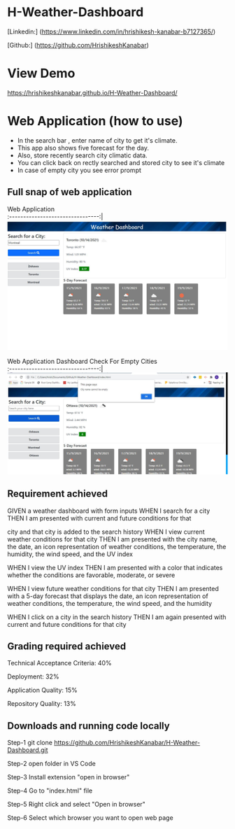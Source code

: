 # H-Weather-Dashboard
 
[Linkedin:] (https://www.linkedin.com/in/hrishikesh-kanabar-b7127365/)

 [Github:] (https://github.com/HrishikeshKanabar)

# View Demo

https://hrishikeshkanabar.github.io/H-Weather-Dashboard/

# Web Application (how to use)

-  In the search bar , enter name of city to get it's climate.
-  This app also shows five forecast for the day.
-  Also, store recently search city climatic data.
-  You can click back on rectly searched and stored city to see it's climate
-  In case of empty city you see error prompt

## Full snap of web application

 Web Application        
:--------------------------------:|
![Web Application ](https://github.com/HrishikeshKanabar/H-Weather-Dashboard/blob/main/assets/images/todatweath.JPG)      

Web Application Dashboard Check For Empty Cities  
:--------------------------------:|
![iWeb Application Prompt](https://github.com/HrishikeshKanabar/H-Weather-Dashboard/blob/main/assets/images/prompt.JPG)  

## Requirement achieved 

GIVEN a weather dashboard with form inputs
WHEN I search for a city
THEN I am presented with current and future conditions for that 

city and that city is added to the search history
WHEN I view current weather conditions for that city
THEN I am presented with the city name, the date, an icon 
representation of weather conditions, the temperature, the humidity, the wind speed, and the UV index

WHEN I view the UV index
THEN I am presented with a color that indicates whether the conditions are favorable, moderate, or severe

WHEN I view future weather conditions for that city
THEN I am presented with a 5-day forecast that displays the date, an icon representation of weather conditions, the temperature, the wind speed, and the humidity

WHEN I click on a city in the search history
THEN I am again presented with current and future conditions for that city

## Grading required achieved

Technical Acceptance Criteria: 40%

Deployment: 32%

Application Quality: 15%

Repository Quality: 13%

## Downloads and running code locally

Step-1 git clone https://github.com/HrishikeshKanabar/H-Weather-Dashboard.git

Step-2 open folder in VS Code

Step-3 Install extension "open in browser"

Step-4 Go to "index.html" file

Step-5 Right click and select "Open in browser"

Step-6 Select which browser you want to open web page
